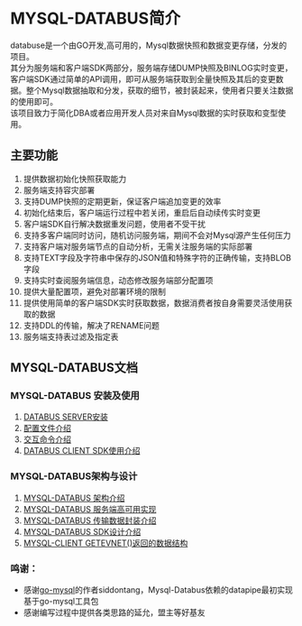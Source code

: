 # MYSQL-DATABUS简介

databuse是一个由GO开发,高可用的，Mysql数据快照和数据变更存储，分发的项目。<br>
其分为服务端和客户端SDK两部分，服务端存储DUMP快照及BINLOG实时变更，客户端SDK通过简单的API调用，即可从服务端获取到全量快照及其后的变更数据。整个Mysql数据抽取和分发，获取的细节，被封装起来，使用者只要关注数据的使用即可。<br>
该项目致力于简化DBA或者应用开发人员对来自Mysql数据的实时获取和变型使用。


## 主要功能

1. 提供数据初始化快照获取能力
2. 服务端支持容灾部署
3. 支持DUMP快照的定期更新，保证客户端追加变更的效率
4. 初始化结束后，客户端运行过程中若关闭，重启后自动续传实时变更
5. 客户端SDK自行解决数据重发问题，使用者不受干扰
6. 支持多客户端同时访问，随机访问服务端，期间不会对Mysql源产生任何压力
7. 支持客户端对服务端节点的自动分析，无需关注服务端的实际部署
8. 支持TEXT字段及字符串中保存的JSON值和特殊字符的正确传输，支持BLOB字段
9. 支持实时查阅服务端信息，动态修改服务端部分配置项
10. 提供大量配置项，避免对部署环境的限制
11. 提供使用简单的客户端SDK实时获取数据，数据消费者按自身需要灵活使用获取的数据
12. 支持DDL的传输，解决了RENAME问题
13. 服务端支持表过滤及指定表


## MYSQL-DATABUS文档

### MYSQL-DATABUS 安装及使用

1. [DATABUS SERVER安装][1]
2. [配置文件介绍][2]
3. [交互命令介绍][3]
4. [DATABUS CLIENT SDK使用介绍][4]

### MYSQL-DATABUS架构与设计

1. [MYSQL-DATABUS 架构介绍][5]
2. [MYSQL-DATABUS 服务端高可用实现][6]
3. [MYSQL-DATABUS 传输数据封装介绍][7]
4. [MYSQL-DATABUS SDK设计介绍][8]
5. [MYSQL-CLIENT GETEVNET()返回的数据结构][9]



### 鸣谢：

* 感谢[go-mysql][10]的作者siddontang，Mysql-Databus依赖的datapipe最初实现基于go-mysql工具包
* 感谢编写过程中提供各类思路的延允，盟主等好基友

[1]: https://github.com/swordstick/mysql-databus/blob/master/doc/databus_server_%E5%AE%89%E8%A3%85.md
[2]: https://github.com/swordstick/mysql-databus/blob/master/doc/%E9%85%8D%E7%BD%AE%E6%96%87%E4%BB%B6%E4%BB%8B%E7%BB%8D.md
[3]: https://github.com/swordstick/mysql-databus/blob/master/doc/%E4%BA%A4%E4%BA%92%E5%91%BD%E4%BB%A4%E4%BB%8B%E7%BB%8D.md
[4]: https://github.com/swordstick/mysql-databus/blob/master/doc/databus_client_sdk%E4%BD%BF%E7%94%A8%E4%BB%8B%E7%BB%8D.md
[5]: https://github.com/swordstick/mysql-databus/blob/master/doc/mysql-databus_%E6%9E%B6%E6%9E%84%E4%BB%8B%E7%BB%8D.md
[6]: https://github.com/swordstick/mysql-databus/blob/master/doc/mysql-databus_%E6%9C%8D%E5%8A%A1%E7%AB%AF%E9%AB%98%E5%8F%AF%E7%94%A8%E5%AE%9E%E7%8E%B0.md
[7]: https://github.com/swordstick/mysql-databus/blob/master/doc/mysql-databus_%E4%BC%A0%E8%BE%93%E6%95%B0%E6%8D%AE%E5%B0%81%E8%A3%85%E4%BB%8B%E7%BB%8D.md
[8]: https://github.com/swordstick/mysql-databus/blob/master/doc/mysql-databus_sdk%E8%AE%BE%E8%AE%A1%E4%BB%8B%E7%BB%8D.md
[9]: https://github.com/swordstick/mysql-databus/blob/master/doc/mysql-client_getevnet%E5%87%BD%E6%95%B0%E8%BF%94%E5%9B%9E%E7%9A%84%E6%95%B0%E6%8D%AE%E7%BB%93%E6%9E%84.md
[10]: https://github.com/siddontang/go-mysql